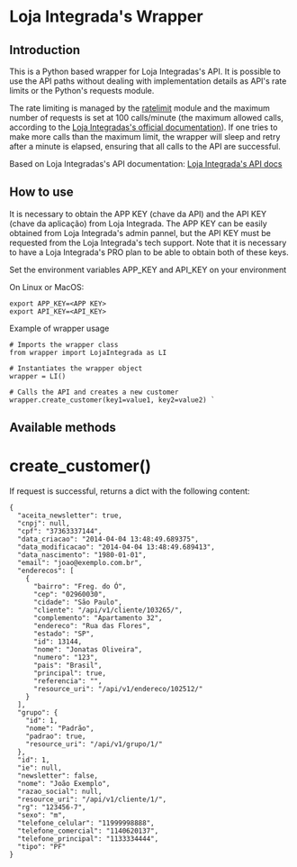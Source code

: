 # Loja Integrada's Wrapper

## Introduction

This is a Python based wrapper for Loja Integradas's API. It is possible to use the API paths without dealing with implementation details as API's rate limits or the Python's requests module.

The rate limiting is managed by the [ratelimit](https://pypi.org/project/ratelimit/) module and the maximum number of requests is set at 100 calls/minute (the maximum allowed calls, according to the [Loja Integradas's official documentation](https://lojaintegrada.docs.apiary.io)). If one tries to make more calls than the maximum limit, the wrapper will sleep and retry after a minute is elapsed, ensuring that all calls to the API are successful.

Based on Loja Integradas's API documentation:
[Loja Integrada's API docs](https://lojaintegrada.docs.apiary.io)

## How to use

It is necessary to obtain the APP KEY (chave da API) and the API KEY (chave da aplicação) from Loja Integrada. The APP KEY can be easily obtained from Loja Integrada's admin pannel, but the API KEY must be requested from the Loja Integrada's tech support. Note that it is necessary to have a Loja Integrada's PRO plan to be able to obtain both of these keys.

Set the environment variables APP_KEY and API_KEY on your environment

On Linux or MacOS:

```
export APP_KEY=<APP KEY>
export API_KEY=<API_KEY>
```

Example of wrapper usage

```
# Imports the wrapper class
from wrapper import LojaIntegrada as LI

# Instantiates the wrapper object
wrapper = LI()

# Calls the API and creates a new customer
wrapper.create_customer(key1=value1, key2=value2) `
```

## Available methods

# create_customer()

If request is successful, returns a dict with the following content:

```
{
  "aceita_newsletter": true,
  "cnpj": null,
  "cpf": "37363337144",
  "data_criacao": "2014-04-04 13:48:49.689375",
  "data_modificacao": "2014-04-04 13:48:49.689413",
  "data_nascimento": "1980-01-01",
  "email": "joao@exemplo.com.br",
  "enderecos": [
    {
      "bairro": "Freg. do Ó",
      "cep": "02960030",
      "cidade": "São Paulo",
      "cliente": "/api/v1/cliente/103265/",
      "complemento": "Apartamento 32",
      "endereco": "Rua das Flores",
      "estado": "SP",
      "id": 13144,
      "nome": "Jonatas Oliveira",
      "numero": "123",
      "pais": "Brasil",
      "principal": true,
      "referencia": "",
      "resource_uri": "/api/v1/endereco/102512/"
    }
  ],
  "grupo": {
    "id": 1,
    "nome": "Padrão",
    "padrao": true,
    "resource_uri": "/api/v1/grupo/1/"
  },
  "id": 1,
  "ie": null,
  "newsletter": false,
  "nome": "João Exemplo",
  "razao_social": null,
  "resource_uri": "/api/v1/cliente/1/",
  "rg": "123456-7",
  "sexo": "m",
  "telefone_celular": "11999998888",
  "telefone_comercial": "1140620137",
  "telefone_principal": "1133334444",
  "tipo": "PF"
}
```
